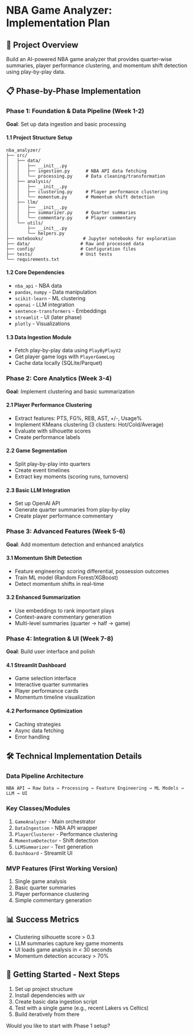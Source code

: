 # NBA Game Analyzer: Implementation Plan

## 🎯 Project Overview
Build an AI-powered NBA game analyzer that provides quarter-wise summaries, player performance clustering, and momentum shift detection using play-by-play data.

## 📋 Phase-by-Phase Implementation

### Phase 1: Foundation & Data Pipeline (Week 1-2)
**Goal**: Set up data ingestion and basic processing

#### 1.1 Project Structure Setup
```
nba_analyzer/
├── src/
│   ├── data/
│   │   ├── __init__.py
│   │   ├── ingestion.py      # NBA API data fetching
│   │   └── processing.py     # Data cleaning/transformation
│   ├── analysis/
│   │   ├── __init__.py
│   │   ├── clustering.py     # Player performance clustering
│   │   └── momentum.py       # Momentum shift detection
│   ├── llm/
│   │   ├── __init__.py
│   │   ├── summarizer.py     # Quarter summaries
│   │   └── commentary.py     # Player commentary
│   └── utils/
│       ├── __init__.py
│       └── helpers.py
├── notebooks/               # Jupyter notebooks for exploration
├── data/                   # Raw and processed data
├── config/                 # Configuration files
├── tests/                  # Unit tests
└── requirements.txt
```

#### 1.2 Core Dependencies
- `nba_api` - NBA data
- `pandas`, `numpy` - Data manipulation
- `scikit-learn` - ML clustering
- `openai` - LLM integration
- `sentence-transformers` - Embeddings
- `streamlit` - UI (later phase)
- `plotly` - Visualizations

#### 1.3 Data Ingestion Module
- Fetch play-by-play data using `PlayByPlayV2`
- Get player game logs with `PlayerGameLog`
- Cache data locally (SQLite/Parquet)

### Phase 2: Core Analytics (Week 3-4)
**Goal**: Implement clustering and basic summarization

#### 2.1 Player Performance Clustering
- Extract features: PTS, FG%, REB, AST, +/-, Usage%
- Implement KMeans clustering (3 clusters: Hot/Cold/Average)
- Evaluate with silhouette scores
- Create performance labels

#### 2.2 Game Segmentation
- Split play-by-play into quarters
- Create event timelines
- Extract key moments (scoring runs, turnovers)

#### 2.3 Basic LLM Integration
- Set up OpenAI API
- Generate quarter summaries from play-by-play
- Create player performance commentary

### Phase 3: Advanced Features (Week 5-6)
**Goal**: Add momentum detection and enhanced analytics

#### 3.1 Momentum Shift Detection
- Feature engineering: scoring differential, possession outcomes
- Train ML model (Random Forest/XGBoost)
- Detect momentum shifts in real-time

#### 3.2 Enhanced Summarization
- Use embeddings to rank important plays
- Context-aware commentary generation
- Multi-level summaries (quarter → half → game)

### Phase 4: Integration & UI (Week 7-8)
**Goal**: Build user interface and polish

#### 4.1 Streamlit Dashboard
- Game selection interface
- Interactive quarter summaries
- Player performance cards
- Momentum timeline visualization

#### 4.2 Performance Optimization
- Caching strategies
- Async data fetching
- Error handling

## 🛠 Technical Implementation Details

### Data Pipeline Architecture
```
NBA API → Raw Data → Processing → Feature Engineering → ML Models → LLM → UI
```

### Key Classes/Modules
1. `GameAnalyzer` - Main orchestrator
2. `DataIngestion` - NBA API wrapper
3. `PlayerClusterer` - Performance clustering
4. `MomentumDetector` - Shift detection
5. `LLMSummarizer` - Text generation
6. `Dashboard` - Streamlit UI

### MVP Features (First Working Version)
1. Single game analysis
2. Basic quarter summaries
3. Player performance clustering
4. Simple commentary generation

## 📊 Success Metrics
- Clustering silhouette score > 0.3
- LLM summaries capture key game moments
- UI loads game analysis in < 30 seconds
- Momentum detection accuracy > 70%

## 🚀 Getting Started - Next Steps
1. Set up project structure
2. Install dependencies with uv
3. Create basic data ingestion script
4. Test with a single game (e.g., recent Lakers vs Celtics)
5. Build iteratively from there

Would you like to start with Phase 1 setup? 